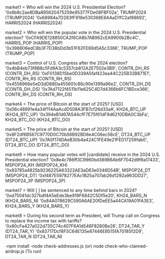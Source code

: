 market1 = Who will win the 2024 U.S. Presidential Election?
'0x6b8c2ae8DBa895620475259e95377FDe08FBF02a', TRUMP2024 (TRUMP2024)
'0x68984a7D283fF918e530368E6AAaD1fC2af88692', HARRIS2024 (HARRIS2024)


market2 = Who will win the popular vote in the 2024 U.S. Presidential election?
'0xCFA9DE128850CA2f6CA8b7AB962cEA9900b2Bc4C', HARRIS_POP (HARRIS_POP)
'0x398806edC8b3F7D38bDd3b51F62FE69d5A5c3366', TRUMP_POP (TRUMP_POP)


market3 = Control of U.S. Congress after the 2024 election?
'0x4bB4eb73f8B8c5Fd9A3c5357cb812A2E7502e3B9', CONTR_DH_RS (CONTR_DH_RS)
'0xF0138D15be0D339A5faf423ea44C225B32B871E1', CONTR_RH_RS (CONTR_RH_RS)
'0x4558966e5eD3dD88Da455601c86c90e1399a96e2', CONTR_DH_DS (CONTR_DH_DS)
'0x7Ad7122f4511b11e625C4D7d4366b6FC1BDce366', CONTR_RH_DS (CONTR_RH_DS)


market4 = The price of Bitcoin at the start of 2025? [USD]
'0x06c48691e4a34f114AaAcdD508A3FB7cf26d33aA', KH24_BTC_UP (KH24_BTC_UP)
'0x394eB1d67A544cfF7E75f61dF9d6210DBA0C3bFa', KH24_BTC_DO (KH24_BTC_DO)


market5 = The price of Bitcoin at the start of 2025? [USD]
'0x8F2df6B567C9770D0C70b56B92BD6e4C06ec58cE', DT24_BTC_UP (DT24_BTC_UP)
'0x7A0f174DAeB30b4a424C1FE49e21FED17259fab0', DT24_BTC_DO (DT24_BTC_DO)


market6 = How many popular votes will [candidate] receive in the 2024 U.S. Presidential election?
'0x8e4c786ff3C9960bd389B6Ab6F7042d9f6a17433', MSPOP24_KH (MSPOP24_KH)
'0x83785a4825b9236225A63322AE3aD63e0346D54B', MSPOP24_DT (MSPOP24_DT)
'0xf487E5978277EAc1B25a707ab26d1292a963DD27', MSPOP24_3P (MSPOP24_3P)


market7 = Will [ ] be sentenced to any time behind bars in 2024?
'0xd75041dc327bdf4A5eEde3be919F6842C5Df5e20', KH24_BARS_N (KH24_BARS_N)
'0x84A078629C590A6AE20fDeEE5a44CA19A01FA3E3', KH24_BARS_Y (KH24_BARS_Y)


market8 = During his second term as President, will Trump call on Congress to replace the income tax with tariffs?
'0x80cFa427a022d735C74c407F6A1d546F8280Be26', DT24_TAR_Y (DT24_TAR_Y)
'0x83717Dcf8F5C64E135e87446EB515fA70185f2D9', DT24_TAR_N (DT24_TAR_N)

-npm install
-node check-addresses.js (or) node check-who-claimed-airdrop.js (To run)
